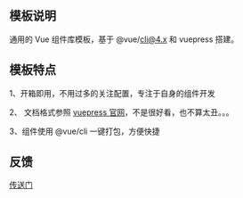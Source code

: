 ## 模板说明

通用的 Vue 组件库模板，基于 @vue/cli@4.x 和 vuepress 搭建。


## 模板特点

1、开箱即用，不用过多的关注配置，专注于自身的组件开发

2、 文档格式参照 [vuepress 官网](https://vuepress.vuejs.org/zh/)，不是很好看，也不算太丑。。。

3、组件使用 @vue/cli 一键打包，方便快捷


## 反馈

[传送门](https://github.com/bszhct/cli/issues/1)
